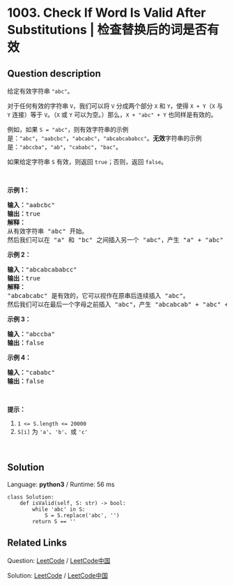 # 1003. Check If Word Is Valid After Substitutions | 检查替换后的词是否有效

## Question description

<!--If you want to use the English description, use <p>We are given that the string <code>&quot;abc&quot;</code> is valid.</p>

<p>From any valid string <code>V</code>, we may split&nbsp;<code>V</code> into two pieces <code>X</code> and <code>Y</code> such that <code>X + Y</code> (<code>X</code> concatenated with <code>Y</code>) is equal to <code>V</code>.&nbsp; (<code>X</code> or <code>Y</code> may be empty.)&nbsp; Then, <code>X + &quot;abc&quot; + Y</code> is also valid.</p>

<p>If for example <code>S = &quot;abc&quot;</code>, then examples of valid strings are: <code>&quot;abc&quot;, &quot;aabcbc&quot;, &quot;abcabc&quot;, &quot;abcabcababcc&quot;</code>.&nbsp; Examples of <strong>invalid</strong>&nbsp;strings are: <code>&quot;abccba&quot;</code>, <code>&quot;ab&quot;</code>, <code>&quot;cababc&quot;</code>, <code>&quot;bac&quot;</code>.</p>

<p>Return <code>true</code> if and only if the given string&nbsp;<code>S</code>&nbsp;is valid.</p>

<p>&nbsp;</p>

<p><strong>Example 1:</strong></p>

<pre>
<strong>Input: </strong><span id="example-input-1-1">&quot;aabcbc&quot;</span>
<strong>Output: </strong><span id="example-output-1">true</span>
<strong>Explanation: </strong>
We start with the valid string &quot;abc&quot;.
Then we can insert another &quot;abc&quot; between &quot;a&quot; and &quot;bc&quot;, resulting in &quot;a&quot; + &quot;abc&quot; + &quot;bc&quot; which is &quot;aabcbc&quot;.
</pre>

<div>
<p><strong>Example 2:</strong></p>

<pre>
<strong>Input: </strong><span id="example-input-2-1">&quot;abcabcababcc&quot;</span>
<strong>Output: </strong><span id="example-output-2">true</span>
<strong>Explanation: </strong>
&quot;abcabcabc&quot; is valid after consecutive insertings of &quot;abc&quot;.
Then we can insert &quot;abc&quot; before the last letter, resulting in &quot;abcabcab&quot; + &quot;abc&quot; + &quot;c&quot; which is &quot;abcabcababcc&quot;.
</pre>

<div>
<p><strong>Example 3:</strong></p>

<pre>
<strong>Input: </strong><span id="example-input-3-1">&quot;abccba&quot;</span>
<strong>Output: </strong><span id="example-output-3">false</span>
</pre>

<div>
<p><strong>Example 4:</strong></p>

<pre>
<strong>Input: </strong><span id="example-input-4-1">&quot;cababc&quot;</span>
<strong>Output: </strong><span id="example-output-4">false</span></pre>

<p>&nbsp;</p>
</div>
</div>
</div>

<p><strong>Note:</strong></p>

<ol>
	<li><code>1 &lt;= S.length &lt;= 20000</code></li>
	<li><code>S[i]</code> is <code>&#39;a&#39;</code>, <code>&#39;b&#39;</code>, or <code>&#39;c&#39;</code></li>
</ol>

<div>
<div>
<div>
<div>&nbsp;</div>
</div>
</div>
</div> instead-->
<p>给定有效字符串&nbsp;<code>&quot;abc&quot;</code>。</p>

<p>对于任何有效的字符串 <code>V</code>，我们可以将 <code>V</code> 分成两个部分 <code>X</code> 和 <code>Y</code>，使得 <code>X + Y</code>（<code>X</code> 与 <code>Y</code> 连接）等于 <code>V</code>。（<code>X</code>&nbsp;或 <code>Y</code> 可以为空。）那么，<code>X + &quot;abc&quot; + Y</code> 也同样是有效的。</p>

<p>例如，如果 <code>S = &quot;abc&quot;</code>，则有效字符串的示例是：<code>&quot;abc&quot;</code>，<code>&quot;aabcbc&quot;</code>，<code>&quot;abcabc&quot;</code>，<code>&quot;abcabcababcc&quot;</code>。<strong>无效</strong>字符串的示例是：<code>&quot;abccba&quot;</code>，<code>&quot;ab&quot;</code>，<code>&quot;cababc&quot;</code>，<code>&quot;bac&quot;</code>。</p>

<p>如果给定字符串 <code>S</code> 有效，则返回 <code>true</code>；否则，返回 <code>false</code>。</p>

<p>&nbsp;</p>

<p><strong>示例 1：</strong></p>

<pre><strong>输入：</strong>&quot;aabcbc&quot;
<strong>输出：</strong>true
<strong>解释：</strong>
从有效字符串 &quot;abc&quot; 开始。
然后我们可以在 &quot;a&quot; 和 &quot;bc&quot; 之间插入另一个 &quot;abc&quot;，产生 &quot;a&quot; + &quot;abc&quot; + &quot;bc&quot;，即 &quot;aabcbc&quot;。
</pre>

<p><strong>示例 2：</strong></p>

<pre><strong>输入：</strong>&quot;abcabcababcc&quot;
<strong>输出：</strong>true
<strong>解释：</strong>
&quot;abcabcabc&quot; 是有效的，它可以视作在原串后连续插入 &quot;abc&quot;。
然后我们可以在最后一个字母之前插入 &quot;abc&quot;，产生 &quot;abcabcab&quot; + &quot;abc&quot; + &quot;c&quot;，即 &quot;abcabcababcc&quot;。
</pre>

<p><strong>示例 3：</strong></p>

<pre><strong>输入：</strong>&quot;abccba&quot;
<strong>输出：</strong>false
</pre>

<p><strong>示例 4：</strong></p>

<pre><strong>输入：</strong>&quot;cababc&quot;
<strong>输出：</strong>false</pre>

<p>&nbsp;</p>

<p><strong>提示：</strong></p>

<ol>
	<li><code>1 &lt;= S.length &lt;= 20000</code></li>
	<li><code>S[i]</code> 为&nbsp;<code>&#39;a&#39;</code>、<code>&#39;b&#39;</code>、或&nbsp;<code>&#39;c&#39;</code></li>
</ol>

<p>&nbsp;</p>




## Solution

Language: **python3**  /  Runtime: 56 ms

```python3
class Solution:
    def isValid(self, S: str) -> bool:
        while 'abc' in S:
            S = S.replace('abc', '')
        return S == ''
```



## Related Links

Question: [LeetCode](https://leetcode.com/problems/check-if-word-is-valid-after-substitutions/description/)  /  [LeetCode中国](https://leetcode-cn.com/problems/check-if-word-is-valid-after-substitutions/description/)

Solution: [LeetCode](https://leetcode.com/articles/check-if-word-is-valid-after-substitutions/)  /  [LeetCode中国](https://leetcode-cn.com/articles/check-if-word-is-valid-after-substitutions/)